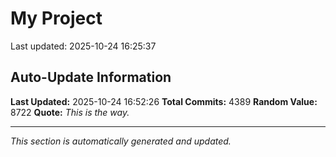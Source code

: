 # My Project


Last updated: 2025-10-24 16:25:37












































































































































































































































































































































































































































































































































































































































































































































































































































































































































































































































































































































































































































































































































































































































































































































































































































































































































































































































































































































































































































































































































































































































































































































































































































































































































































































































































































































































































































































































































































































































































































































































































































































































































































































































































































































































































































































































































































































































































































































































































































































































































































































































































































































































































































































































































































































































































































































































































































































































































































## Auto-Update Information

**Last Updated:** 2025-10-24 16:52:26
**Total Commits:** 4389
**Random Value:** 8722
**Quote:** _This is the way._

---
_This section is automatically generated and updated._